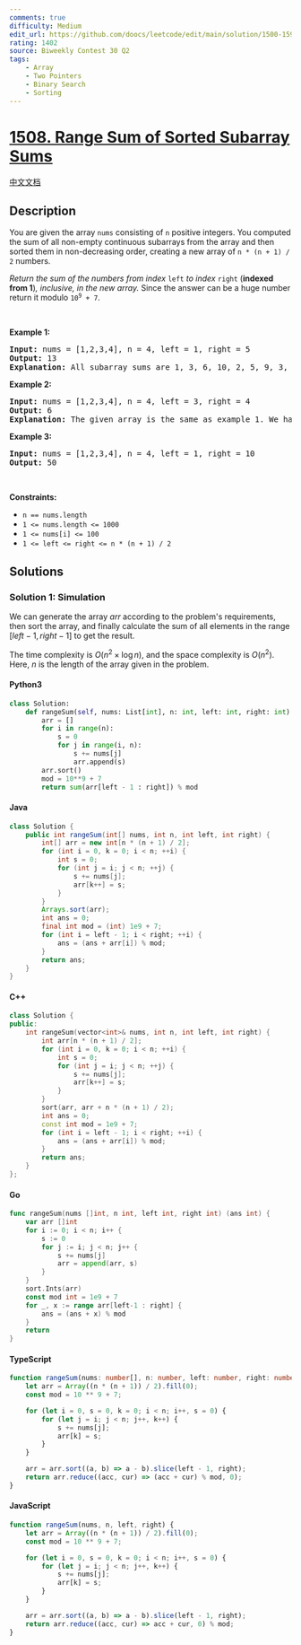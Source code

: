```yaml
---
comments: true
difficulty: Medium
edit_url: https://github.com/doocs/leetcode/edit/main/solution/1500-1599/1508.Range%20Sum%20of%20Sorted%20Subarray%20Sums/README_EN.md
rating: 1402
source: Biweekly Contest 30 Q2
tags:
    - Array
    - Two Pointers
    - Binary Search
    - Sorting
---
```


<!-- problem:start -->

# [1508. Range Sum of Sorted Subarray Sums](https://leetcode.com/problems/range-sum-of-sorted-subarray-sums)

[中文文档](/solution/1500-1599/1508.Range%20Sum%20of%20Sorted%20Subarray%20Sums/README.md)

## Description

<!-- description:start -->

<p>You are given the array <code>nums</code> consisting of <code>n</code> positive integers. You computed the sum of all non-empty continuous subarrays from the array and then sorted them in non-decreasing order, creating a new array of <code>n * (n + 1) / 2</code> numbers.</p>

<p><em>Return the sum of the numbers from index </em><code>left</code><em> to index </em><code>right</code> (<strong>indexed from 1</strong>)<em>, inclusive, in the new array. </em>Since the answer can be a huge number return it modulo <code>10<sup>9</sup> + 7</code>.</p>

<p>&nbsp;</p>
<p><strong class="example">Example 1:</strong></p>

<pre>
<strong>Input:</strong> nums = [1,2,3,4], n = 4, left = 1, right = 5
<strong>Output:</strong> 13
<strong>Explanation:</strong> All subarray sums are 1, 3, 6, 10, 2, 5, 9, 3, 7, 4. After sorting them in non-decreasing order we have the new array [1, 2, 3, 3, 4, 5, 6, 7, 9, 10]. The sum of the numbers from index le = 1 to ri = 5 is 1 + 2 + 3 + 3 + 4 = 13.
</pre>

<p><strong class="example">Example 2:</strong></p>

<pre>
<strong>Input:</strong> nums = [1,2,3,4], n = 4, left = 3, right = 4
<strong>Output:</strong> 6
<strong>Explanation:</strong> The given array is the same as example 1. We have the new array [1, 2, 3, 3, 4, 5, 6, 7, 9, 10]. The sum of the numbers from index le = 3 to ri = 4 is 3 + 3 = 6.
</pre>

<p><strong class="example">Example 3:</strong></p>

<pre>
<strong>Input:</strong> nums = [1,2,3,4], n = 4, left = 1, right = 10
<strong>Output:</strong> 50
</pre>

<p>&nbsp;</p>
<p><strong>Constraints:</strong></p>

<ul>
	<li><code>n == nums.length</code></li>
	<li><code>1 &lt;= nums.length &lt;= 1000</code></li>
	<li><code>1 &lt;= nums[i] &lt;= 100</code></li>
	<li><code>1 &lt;= left &lt;= right &lt;= n * (n + 1) / 2</code></li>
</ul>

<!-- description:end -->

## Solutions

<!-- solution:start -->

### Solution 1: Simulation

We can generate the array $\textit{arr}$ according to the problem's requirements, then sort the array, and finally calculate the sum of all elements in the range $[\textit{left}-1, \textit{right}-1]$ to get the result.

The time complexity is $O(n^2 \times \log n)$, and the space complexity is $O(n^2)$. Here, $n$ is the length of the array given in the problem.

<!-- tabs:start -->

#### Python3

```python
class Solution:
    def rangeSum(self, nums: List[int], n: int, left: int, right: int) -> int:
        arr = []
        for i in range(n):
            s = 0
            for j in range(i, n):
                s += nums[j]
                arr.append(s)
        arr.sort()
        mod = 10**9 + 7
        return sum(arr[left - 1 : right]) % mod
```

#### Java

```java
class Solution {
    public int rangeSum(int[] nums, int n, int left, int right) {
        int[] arr = new int[n * (n + 1) / 2];
        for (int i = 0, k = 0; i < n; ++i) {
            int s = 0;
            for (int j = i; j < n; ++j) {
                s += nums[j];
                arr[k++] = s;
            }
        }
        Arrays.sort(arr);
        int ans = 0;
        final int mod = (int) 1e9 + 7;
        for (int i = left - 1; i < right; ++i) {
            ans = (ans + arr[i]) % mod;
        }
        return ans;
    }
}
```

#### C++

```cpp
class Solution {
public:
    int rangeSum(vector<int>& nums, int n, int left, int right) {
        int arr[n * (n + 1) / 2];
        for (int i = 0, k = 0; i < n; ++i) {
            int s = 0;
            for (int j = i; j < n; ++j) {
                s += nums[j];
                arr[k++] = s;
            }
        }
        sort(arr, arr + n * (n + 1) / 2);
        int ans = 0;
        const int mod = 1e9 + 7;
        for (int i = left - 1; i < right; ++i) {
            ans = (ans + arr[i]) % mod;
        }
        return ans;
    }
};
```

#### Go

```go
func rangeSum(nums []int, n int, left int, right int) (ans int) {
	var arr []int
	for i := 0; i < n; i++ {
		s := 0
		for j := i; j < n; j++ {
			s += nums[j]
			arr = append(arr, s)
		}
	}
	sort.Ints(arr)
	const mod int = 1e9 + 7
	for _, x := range arr[left-1 : right] {
		ans = (ans + x) % mod
	}
	return
}
```

#### TypeScript

```ts
function rangeSum(nums: number[], n: number, left: number, right: number): number {
    let arr = Array((n * (n + 1)) / 2).fill(0);
    const mod = 10 ** 9 + 7;

    for (let i = 0, s = 0, k = 0; i < n; i++, s = 0) {
        for (let j = i; j < n; j++, k++) {
            s += nums[j];
            arr[k] = s;
        }
    }

    arr = arr.sort((a, b) => a - b).slice(left - 1, right);
    return arr.reduce((acc, cur) => (acc + cur) % mod, 0);
}
```

#### JavaScript

```js
function rangeSum(nums, n, left, right) {
    let arr = Array((n * (n + 1)) / 2).fill(0);
    const mod = 10 ** 9 + 7;

    for (let i = 0, s = 0, k = 0; i < n; i++, s = 0) {
        for (let j = i; j < n; j++, k++) {
            s += nums[j];
            arr[k] = s;
        }
    }

    arr = arr.sort((a, b) => a - b).slice(left - 1, right);
    return arr.reduce((acc, cur) => acc + cur, 0) % mod;
}
```

<!-- tabs:end -->

<!-- solution:end -->

<!-- problem:end -->
